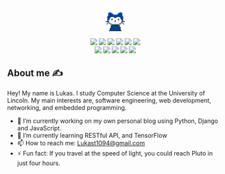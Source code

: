 <p align="center">
  <img src="https://github.com/Lukas-Trisauskas/Lukas-Trisauskas/blob/main/mona-whisper.gif" width="60">
</p>
<div align="center">
  <img width="80" src="https://img.shields.io/badge/Visual%20Studio-5C2D91.svg?logo=visual-studio&logoColor=white">
  <img width="105" src="https://img.shields.io/badge/Visual%20Studio%20Code-0078d7.svg?logo=visual-studio-code&logoColor=white">
  <img width="35" src="https://img.shields.io/badge/git-%23F05033.svg?logo=git&logoColor=white">
  <img width="50" src="https://img.shields.io/badge/github-%23121011.svg?logo=git&logoColor=white"> 
  <img width="47" src="https://img.shields.io/badge/nginx-%23009639.svg?logo=git&logoColor=white"> 
  <img width="55" src="https://img.shields.io/badge/Ubuntu-E95420?logo=git&logoColor=white"><br>

  <img width="40" src="https://img.shields.io/badge/c++-%2300599C.svg?logo=git&logoColor=white">
  <img width="52" src="https://img.shields.io/badge/python-3670A0?logo=git&logoColor=white">
  <img width="35" src="https://img.shields.io/badge/c%23-%23239120.svg?logo=git&logoColor=white">
  <img width="45" src="https://img.shields.io/badge/sqlite-%2307405e.svg?logo=git&logoColor=white">
  <img width="65" src="https://img.shields.io/badge/javascript-%23323330.svg?logo=git&logoColor=white">
</div>

##  About me ✍️
Hey! My name is Lukas. I study Computer Science at the University of Lincoln. My main interests are, software engineering, web development, networking, and embedded programming.
- 🔭 I’m currently working on my own personal blog using Python, Django and JavaScript.
- 🌱 I’m currently learning RESTful API, and TensorFlow
- 📫 How to reach me: Lukast1094@gmail.com
- ⚡ Fun fact: If you travel at the speed of light, you could reach Pluto in just four hours.
